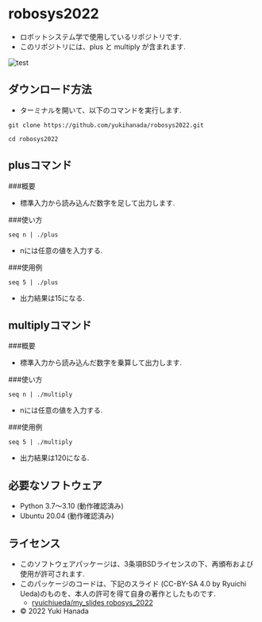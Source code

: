 # robosys2022
* ロボットシステム学で使用しているリポジトリです.
* このリポジトリには、plus と multiply が含まれます.

![test](https://github.com/yukihanada/robosys2022/actions/workflows/test.yml/badge.svg)

## ダウンロード方法
* ターミナルを開いて、以下のコマンドを実行します.
```
git clone https://github.com/yukihanada/robosys2022.git
```
```
cd robosys2022
```

## plusコマンド
###概要
* 標準入力から読み込んだ数字を足して出力します.

###使い方
```
seq n | ./plus
```
* nには任意の値を入力する.

###使用例
```
seq 5 | ./plus
```
* 出力結果は15になる.

## multiplyコマンド
###概要
* 標準入力から読み込んだ数字を乗算して出力します.

###使い方
```
seq n | ./multiply
```
* nには任意の値を入力する.

###使用例
```
seq 5 | ./multiply
```
* 出力結果は120になる.

## 必要なソフトウェア
* Python 3.7～3.10 (動作確認済み)
* Ubuntu 20.04 (動作確認済み)

## ライセンス
* このソフトウェアパッケージは、3条項BSDライセンスの下、再頒布および使用が許可されます.
* このパッケージのコードは、下記のスライド (CC-BY-SA 4.0 by Ryuichi Ueda)のものを、本人の許可を得て自身の著作としたものです.
  * [ryuichiueda/my_slides robosys_2022](https://github.com/ryuichiueda/my_slides/tree/master/robosys_2022)
* © 2022 Yuki Hanada

